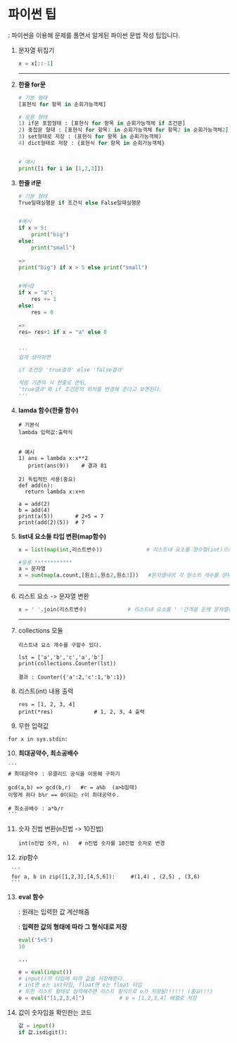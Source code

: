 # 파이썬 팁

: 파이썬을 이용해 문제를 풀면서 알게된 파이썬 문법 작성 팁입니다.



1. 문자열 뒤집기

   ```python
   x = x[::-1]
   ```

   ------

   

2. **한줄 for문**

   ```python
   # 기본 형태
   [표현식 for 항목 in 순회가능객체]
   
   # 응용 형태
   1) if문 포함형태 : [표현식 for 항목 in 순회가능객체 if 조건문]
   2) 중첩문 형태 : [표현식 for 항목1 in 순회가능객체 for 항목2 in 순회가능객체2]
   3) set형태로 저장 : (표현식 for 항목 in 순회가능객체)
   4) dict형태로 저장 : {표현식 for 항목 in 순회가능객체}
   
   
   # 예시
   print([i for i in [1,2,3]])
   
   ```

   

3. **한줄 if문**

   ```python
   # 기본 형태
   True일때실행문 if 조건식 else False일때실행문
   
   
   #예시
   if x > 5:
       print("big")
   else:
       print("small")
       
   =>
   print("big") if x > 5 else print("small")    
   
   
   #예시2
   if x = "a":
       res += 1
   else:
       res = 0
       
   =>
   res= res+1 if x = "a" else 0
   
   
   '''
   쉽게 생각하면
   
   if 조건문 'true결과' else 'false결과'
   
   처럼 기존의 식 한줄로 쓴뒤,
   'true결과'와 if 조건문의 위치를 변경해 준다고 보면된다.
   '''
   ```

   

4. **lamda 함수(한줄 함수)**

   ```
   # 기본식
   lambda 입력값:출력식
   
   
   # 예시
   1) ans = lambda x:x**2
      print(ans(9))    # 결과 81
      
   2) 독립적인 사용(중요)
   def add(n):
     return lambda x:x+n
     
   a = add(2)
   b = add(4)
   print(a(5))       # 2+5 = 7
   print(add(2)(5))  # 7
   ```

   

5. **list내 요소들 타입 변환(map함수)**

   ```python
   x = list(map(int,리스트변수))              # 리스트내 요소를 정수형(int)으로 변환
   
   #응용 ************
   a = 문자열
   x = sum(map(a.count,[원소1,원소2,원소3]))   #문자열내의 각 원소의 개수를 센뒤 그 값을 더함
   ```

   ------

   

6. 리스트 요소 -> 문자열 변환

   ```python
   x = ' '.join(리스트변수)             # 리스트내 요소를 ' '간격을 둔체 문자열형태로 연결
   ```

   -------



7. collections 모듈

   ```
   리스트내 요소 개수를 구할수 있다.
   
   lst = ['a','b','c','a','b']
   print(collections.Counter(lst))
   
   결과 : Counter({'a':2,'c':1,'b':1})
   ```

   

8. 리스트(int) 내용 출력

   ```
   res = [1, 2, 3, 4]
   print(*res)             # 1, 2, 3, 4 출력
   ```


9.  무한 입력값

   ```
   for x in sys.stdin:
   ```

10.  **최대공약수, 최소공배수**

    ```
    # 최대공약수 : 유클리드 공식을 이용해 구하기
    
    gcd(a,b) => gcd(b,r)   #r = a%b  (a>b일때) 
    이렇게 하다 b%r == 0이되는 r이 최대공약수.
    
    # 최소공배수 : a*b/r
    ```

    

11. 숫자 진법 변환(n진법 -> 10진법)

    ```
    int(n진법 숫자, n)   # n진법 숫자를 10진법 숫자로 변경
    ```

12.   zip함수

     ```
     for a, b in zip([1,2,3],[4,5,6]):     #(1,4) , (2,5) , (3,6)
     ```

13.  **eval 함수**

     : 원래는 입력한 값 계산해줌

     : **입력한 값의 형태에 따라 그 형식대로 저장**

     ```python
     eval('5+5')
     10
     
     ...
     
     e = eval(input())  
     # input()의 타입에 따라 값을 저장해준다.
     # int면 e는 int타입, float면 e는 float 타입
     # 또한 리스트 형태로 입력해주면 리스트 형식으로 e가 저장됨!!!!!! (중요!!!)
     e = eval("[1,2,3,4]")           # e = [1,2,3,4] 배열로 저장
     ```

14.  값이 숫자임을 확인한는 코드

     ```py
     값 = input()
     if 값.isdigit():
     ```

     